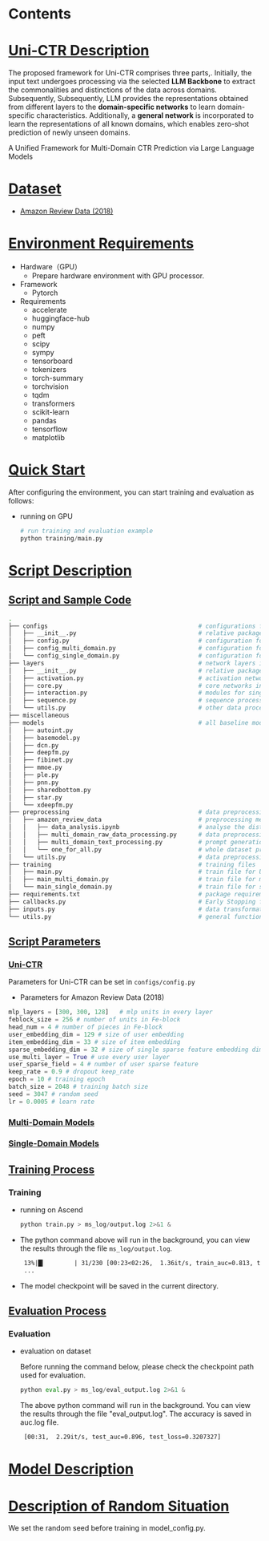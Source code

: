 
# Contents

# [Uni-CTR Description](#contents)

The proposed framework for Uni-CTR comprises three parts,. Initially, the input text undergoes processing via the selected **LLM Backbone** to extract the commonalities and distinctions of the data across domains. Subsequently, Subsequently, LLM provides the representations obtained from different layers to the **domain-specific networks** to learn domain-specific characteristics. Additionally, a **general network** is incorporated to learn the representations of all known domains, which enables zero-shot prediction of newly unseen domains.

A Unified Framework for Multi-Domain CTR Prediction via Large Language Models

# [Dataset](#contents)

- [Amazon Review Data (2018)](https://cseweb.ucsd.edu/~jmcauley/datasets/amazon_v2/)

# [Environment Requirements](#contents)

- Hardware（GPU）
	- Prepare hardware environment with GPU  processor.
- Framework
	- Pytorch
- Requirements
	- accelerate  
	- huggingface-hub  
	- numpy  
	- peft  
	- scipy  
	- sympy  
	- tensorboard  
	- tokenizers  
	- torch-summary  
	- torchvision  
	- tqdm  
	- transformers  
	- scikit-learn  
	- pandas  
	- tensorflow  
	- matplotlib

# [Quick Start](#contents)

After configuring the environment, you can start training and evaluation as follows:

- running on GPU

  ```python
  # run training and evaluation example
  python training/main.py
  ```

# [Script Description](#contents)

## [Script and Sample Code](#contents)

```bash
.
├── configs                                          # configurations for different paradigm models
│   ├── __init__.py                                  # relative package import
│   ├── config.py                                    # configuration for Uni-CTR
│   ├── config_multi_domain.py                       # configuration for multi-domain baselines
│   └── config_single_domain.py                      # configuration for single-domain baselines
├── layers                                           # network layers in models (mostly from package DeepCTR-torch)
│   ├── __init__.py                                  # relative package import
│   ├── activation.py                                # activation networks
│   ├── core.py                                      # core networks including ladders
│   ├── interaction.py                               # modules for single-domain models
│   ├── sequence.py                                  # sequence processing networks
│   └── utils.py                                     # other data processing methods and additional networks
├── miscellaneous
├── models                                           # all baseline models
│   ├── autoint.py
│   ├── basemodel.py
│   ├── dcn.py
│   ├── deepfm.py
│   ├── fibinet.py
│   ├── mmoe.py
│   ├── ple.py
│   ├── pnn.py
│   ├── sharedbottom.py
│   ├── star.py
│   └── xdeepfm.py
├── preprocessing                                    # data preprocessing
│   ├── amazon_review_data                           # preprocessing methods for Amazon Review Data (2018)
│   │   ├── data_analysis.ipynb                      # analyse the distributions of the domains
│   │   ├── multi_domain_raw_data_processing.py      # data preprocessing for baseline models
│   │   ├── multi_domain_text_processing.py          # prompt generation
│   │   └── one_for_all.py                           # whole dataset preprocessing pipeline for Uni-CTR
│   └── utils.py                                     # data preprocessing methods
├── training                                         # training files
│   ├── main.py                                      # train file for Uni-CTR
│   ├── main_multi_domain.py                         # train file for multi-domain models
│   └── main_single_domain.py                        # train file for single-domain models
├── requirements.txt                                 # package requirements
├── callbacks.py                                     # Early Stopping for single-domain models
├── inputs.py                                        # data transformation
└── utils.py                                         # general functions for Uni-CTR 

```

## [Script Parameters](#contents)

### [Uni-CTR](#contents)

Parameters for Uni-CTR can be set in `configs/config.py`

- Parameters for Amazon Review Data (2018)

```python
mlp_layers = [300, 300, 128]   # mlp units in every layer
feblock_size = 256 # number of units in Fe-block
head_num = 4 # number of pieces in Fe-block
user_embedding_dim = 129 # size of user embedding
item_embedding_dim = 33 # size of item embedding
sparse_embedding_dim = 32 # size of single sparse feature embedding dim
use_multi_layer = True # use every user layer
user_sparse_field = 4 # number of user sparse feature
keep_rate = 0.9 # dropout keep_rate
epoch = 10 # training epoch
batch_size = 2048 # training batch size
seed = 3047 # random seed
lr = 0.0005 # learn rate
 ```

### [Multi-Domain Models](#contents)





### [Single-Domain Models](#contents)






## [Training Process](#contents)

### Training

- running on Ascend

  ```python
  python train.py > ms_log/output.log 2>&1 &
  ```

- The python command above will run in the background, you can view the results through the file `ms_log/output.log`.

  ```txt
   13%|█▎        | 31/230 [00:23<02:26,  1.36it/s, train_auc=0.813, train_loss=0.60894054]
   ...
  ```

- The model checkpoint will be saved in the current directory.

## [Evaluation Process](#contents)

### Evaluation

- evaluation on dataset

  Before running the command below, please check the checkpoint path used for evaluation.

  ```python
  python eval.py > ms_log/eval_output.log 2>&1 &
  ```

  The above python command will run in the background. You can view the results through the file "eval_output.log". The accuracy is saved in auc.log file.

  ```txt
   [00:31,  2.29it/s, test_auc=0.896, test_loss=0.3207327]
  ```

# [Model Description](#contents)



# [Description of Random Situation](#contents)

We set the random seed before training in model_config.py.
